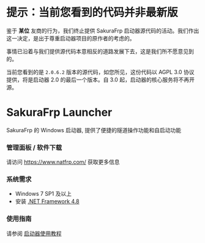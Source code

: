 # 提示：当前您看到的代码并非最新版

鉴于 **某位** 友商的行为，我们终止提供 SakuraFrp 启动器源代码的活动。我们作出这一决定，是出于尊重启动器项目的原作者的考虑的。

事情已沿着与我们提供源代码本意相反的道路发展下去，这是我们所不愿意见到的。

当前您看到的是 `2.0.6.2` 版本的源代码，如您所见，这份代码以 AGPL 3.0 协议提供，将是启动器 2.0 的最后一个版本。自 3.0 起，启动器的核心服务将不再开源。

# SakuraFrp Launcher
SakuraFrp 的 Windows 启动器, 提供了便捷的隧道操作功能和自启动功能

### 管理面板 / 软件下载

请访问 https://www.natfrp.com/ 获取更多信息

### 系统需求

 - Windows 7 SP1 及以上
 - 安装 [.NET Framework 4.8](https://dotnet.microsoft.com/download/dotnet-framework/net48)

### 使用指南

请参阅 [启动器使用教程](https://doc.natfrp.com/launcher/usage.html)
